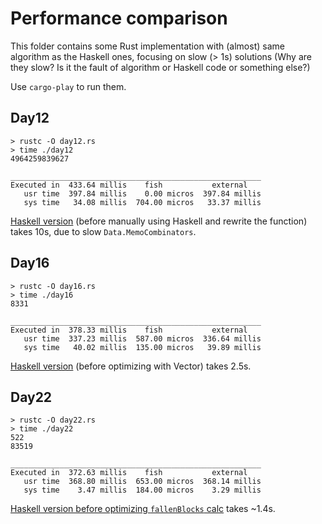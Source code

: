 # Performance comparison

This folder contains some Rust implementation with (almost) same algorithm as the Haskell ones, focusing on slow (> 1s) solutions (Why are they slow? Is it the fault of algorithm or Haskell code or something else?)

Use `cargo-play` to run them.

## Day12

```console
> rustc -O day12.rs
> time ./day12
4964259839627

________________________________________________________
Executed in  433.64 millis    fish           external
   usr time  397.84 millis    0.00 micros  397.84 millis
   sys time   34.08 millis  704.00 micros   33.37 millis
```

[Haskell version](https://github.com/taoky/adventofcode/blob/7b3defeed2cfcb142c4c6efd90fa695662f85ddc/src/Day12.hs) (before manually using Haskell and rewrite the function) takes 10s, due to slow `Data.MemoCombinators`.

## Day16

```console
> rustc -O day16.rs
> time ./day16
8331

________________________________________________________
Executed in  378.33 millis    fish           external
   usr time  337.23 millis  587.00 micros  336.64 millis
   sys time   40.02 millis  135.00 micros   39.89 millis
```

[Haskell version](https://github.com/taoky/adventofcode/blob/8129a28d61f87001027311d358648c36030b79d6/src/Day16.hs) (before optimizing with Vector) takes 2.5s.

## Day22

```console
> rustc -O day22.rs
> time ./day22
522
83519

________________________________________________________
Executed in  372.63 millis    fish           external
   usr time  368.80 millis  653.00 micros  368.14 millis
   sys time    3.47 millis  184.00 micros    3.29 millis
```

[Haskell version before optimizing `fallenBlocks` calc](https://github.com/taoky/adventofcode/blob/8dcd08d219c6b8b65d6c6b7306acf7a33ad5b926/src/Day22.hs) takes ~1.4s.

